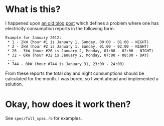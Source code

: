 # What is this?

I happened upon [an old blog post](http://blog.codeborne.com/2012/04/every-developer-wants-to-estimate-his.html) which
defines a problem where one has electricity consumption reports in the following form:

````
Example for January 2012:
 * 1 - 2kW (hour #1 is January 1, Sunday, 00:00 - 01:00 - NIGHT)
 * 2 - 3kW (hour #2 is January 1, Sunday, 01:00 - 02:00 - NIGHT)
 * 26 - 3kW (hour #26 is January 2, Monday, 01:00 - 02:00 - NIGHT)
 * 32 - 6kW (hour #32 is January 2, Monday, 07:00 - 08:00 - DAY)
 ...
 * 744 - 0kW (hour #744 is January 31, 23:00 - 24:00)
````

From these reports the total day and night consumptions should be calculated for the month. I was bored, so I went ahead
and implemented a solution.

# Okay, how does it work then?

See `spec/full_spec.rb` for examples.
